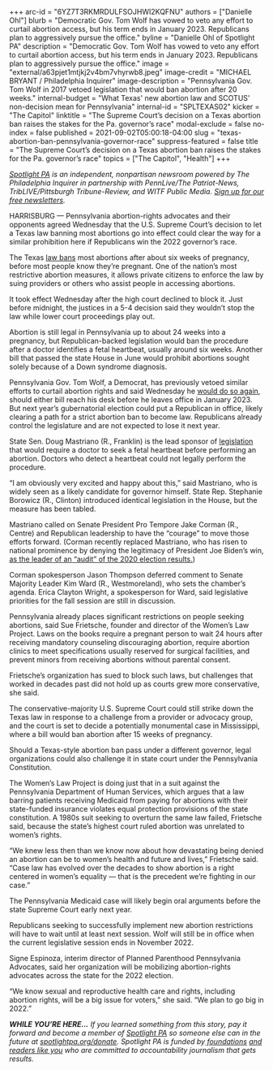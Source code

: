 +++
arc-id = "6YZ7T3RKMRDULFSOJHWI2KQFNU"
authors = ["Danielle Ohl"]
blurb = "Democratic Gov. Tom Wolf has vowed to veto any effort to curtail abortion access, but his term ends in January 2023. Republicans plan to aggressively pursue the office."
byline = "Danielle Ohl of Spotlight PA"
description = "Democratic Gov. Tom Wolf has vowed to veto any effort to curtail abortion access, but his term ends in January 2023. Republicans plan to aggressively pursue the office."
image = "external/a63pjet1mtjkj2v4bm7vhyrwb8.jpeg"
image-credit = "MICHAEL BRYANT / Philadelphia Inquirer"
image-description = "Pennsylvania Gov. Tom Wolf in 2017 vetoed legislation that would ban abortion after 20 weeks."
internal-budget = "What Texas' new abortion law and SCOTUS' non-decision mean for Pennsylvania"
internal-id = "SPLTEXAS02"
kicker = "The Capitol"
linktitle = "The Supreme Court’s decision on a Texas abortion ban raises the stakes for the Pa. governor’s race"
modal-exclude = false
no-index = false
published = 2021-09-02T05:00:18-04:00
slug = "texas-abortion-ban-pennsylvania-governor-race"
suppress-featured = false
title = "The Supreme Court’s decision on a Texas abortion ban raises the stakes for the Pa. governor’s race"
topics = ["The Capitol", "Health"]
+++

<a href="https://www.spotlightpa.org/"><i>Spotlight PA</i></a><i> is an independent, nonpartisan newsroom powered by The Philadelphia Inquirer in partnership with PennLive/The Patriot-News, TribLIVE/Pittsburgh Tribune-Review, and WITF Public Media. </i><a href="https://www.spotlightpa.org/newsletters"><i>Sign up for our free newsletters</i></a><i>.</i>

HARRISBURG — Pennsylvania abortion-rights advocates and their opponents agreed Wednesday that the U.S. Supreme Court’s decision to let a Texas law banning most abortions go into effect could clear the way for a similar prohibition here if Republicans win the 2022 governor’s race.

The Texas <a href="https://capitol.texas.gov/tlodocs/87R/billtext/pdf/SB00008H.pdf">law bans</a> most abortions after about six weeks of pregnancy, before most people know they’re pregnant. One of the nation’s most restrictive abortion measures, it allows private citizens to enforce the law by suing providers or others who assist people in accessing abortions. 

It took effect Wednesday after the high court declined to block it. Just before midnight, the justices in a 5-4 decision said they wouldn’t stop the law while lower court proceedings play out.   

Abortion is still legal in Pennsylvania up to about 24 weeks into a pregnancy, but Republican-backed legislation would ban the procedure after a doctor identifies a fetal heartbeat, usually around six weeks. Another bill that passed the state House in June would prohibit abortions sought solely because of a Down syndrome diagnosis.

<script src="https://www.spotlightpa.org/embed.js" async></script><div data-spl-embed-version="1" data-spl-src="https://www.spotlightpa.org/embeds/newsletter/"></div>

Pennsylvania Gov. Tom Wolf, a Democrat, has previously vetoed similar efforts to curtail abortion rights and said Wednesday he <a href="https://twitter.com/GovernorTomWolf/status/1433104869011845120?s=20">would do so again</a>, should either bill reach his desk before he leaves office in January 2023. But next year’s gubernatorial election could put a Republican in office, likely clearing a path for a strict abortion ban to become law. Republicans already control the legislature and are not expected to lose it next year.

State Sen. Doug Mastriano (R., Franklin) is the lead sponsor of <a href="https://www.legis.state.pa.us/CFDOCS/Legis/PN/Public/btCheck.cfm?txtType=HTM&sessYr=2021&sessInd=0&billBody=S&billTyp=B&billNbr=0378&pn=0365">legislation</a> that would require a doctor to seek a fetal heartbeat before performing an abortion. Doctors who detect a heartbeat could not legally perform the procedure.

“I am obviously very excited and happy about this,” said Mastriano, who is widely seen as a likely candidate for governor himself. State Rep. Stephanie Borowicz (R., Clinton) introduced identical legislation in the House, but the measure has been tabled.

Mastriano called on Senate President Pro Tempore Jake Corman (R., Centre) and Republican leadership to have the “courage” to move those efforts forward. (Corman recently replaced Mastriano, who has risen to national prominence by denying the legitimacy of President Joe Biden’s win, <a href="https://www.spotlightpa.org/news/2021/08/jake-corman-pennsylvania-senate-election-audit/">as the leader of an “audit” of the 2020 election results.</a>)

Corman spokesperson Jason Thompson deferred comment to Senate Majority Leader Kim Ward (R., Westmoreland), who sets the chamber’s agenda. Erica Clayton Wright, a spokesperson for Ward, said legislative priorities for the fall session are still in discussion.

Pennsylvania already places significant restrictions on people seeking abortions, said Sue Frietsche, founder and director of the Women’s Law Project. Laws on the books require a pregnant person to wait 24 hours after receiving mandatory counseling discouraging abortion, require abortion clinics to meet specifications usually reserved for surgical facilities, and prevent minors from receiving abortions without parental consent.

Frietsche’s organization has sued to block such laws, but challenges that worked in decades past did not hold up as courts grew more conservative, she said.

The conservative-majority U.S. Supreme Court could still strike down the Texas law in response to a challenge from a provider or advocacy group, and the court is set to decide a potentially monumental case in Mississippi, where a bill would ban abortion after 15 weeks of pregnancy.

Should a Texas-style abortion ban pass under a different governor, legal organizations could also challenge it in state court under the Pennsylvania Constitution.

The Women’s Law Project is doing just that in a suit against the Pennsylvania Department of Human Services, which argues that a law barring patients receiving Medicaid from paying for abortions with their state-funded insurance violates equal protection provisions of the state constitution. A 1980s suit seeking to overturn the same law failed, Frietsche said, because the state’s highest court ruled abortion was unrelated to women’s rights.

“We knew less then than we know now about how devastating being denied an abortion can be to women’s health and future and lives,” Frietsche said. “Case law has evolved over the decades to show abortion is a right centered in women’s equality — that is the precedent we’re fighting in our case.”

<script src="https://www.spotlightpa.org/embed.js" async></script><div data-spl-embed-version="1" data-spl-src="https://www.spotlightpa.org/embeds/donate/?teaser_text=If%20you%20learned%20something%20from%20this%20report%2C%20pay%20it%20forward%20and%20become%20a%20member%20of%20Spotlight%20PA%20so%20someone%20else%20can%20in%20the%20future."></div>


The Pennsylvania Medicaid case will likely begin oral arguments before the state Supreme Court early next year.

Republicans seeking to successfully implement new abortion restrictions will have to wait until at least next session. Wolf will still be in office when the current legislative session ends in November 2022.

Signe Espinoza, interim director of Planned Parenthood Pennsylvania Advocates, said her organization will be mobilizing abortion-rights advocates across the state for the 2022 election.

“We know sexual and reproductive health care and rights, including abortion rights, will be a big issue for voters,” she said. “We plan to go big in 2022.”

<i><b>WHILE YOU’RE HERE...</b></i><i> If you learned something from this story, pay it forward and become a member of </i><a href="https://www.spotlightpa.org/"><i>Spotlight PA</i></a><i> so someone else can in the future at </i><a href="https://www.spotlightpa.org/donate"><i>spotlightpa.org/donate</i></a><i>. Spotlight PA is funded by</i><a href="https://www.spotlightpa.org/support"><i> foundations</i></a><i> </i><a href="https://www.spotlightpa.org/support"><i>and readers like you</i></a><i> who are committed to accountability journalism that gets results.</i>
